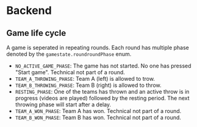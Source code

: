 # Backend

## Game life cycle

A game is seperated in repeating rounds.
Each round has multiple phase denoted by the `gamestate.roundroundPhase` enum.

- `NO_ACTIVE_GAME_PHASE`:  The game has not started. No one has pressed "Start game". Technical not part of a round.
- `TEAM_A_THROWING_PHASE`: Team A (left) is allowed to trow.
- `TEAM_B_THROWING_PHASE`: Team B (right) is allowed to throw.
- `RESTING_PHASE`: One of the teams has thrown and an active throw is in progress (videos are played) followed by the resting period. The next throwing phase will start after a delay.
- `TEAM_A_WON_PHASE`: Team A has won. Technical not part of a round. 
- `TEAM_B_WON_PHASE`: Team B has won. Technical not part of a round.
